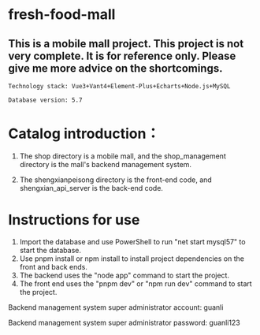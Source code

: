 # fresh-food-mall
##  This is a mobile mall project. This project is not very complete. It is for reference only. Please give me more advice on the shortcomings.

```
Technology stack: Vue3+Vant4+Element-Plus+Echarts+Node.js+MySQL
```

```
Database version: 5.7
```

# Catalog introduction：

1. The shop directory is a mobile mall, and the shop_management directory is the mall's backend management system.

2. The shengxianpeisong directory is the front-end code, and shengxian_api_server is the back-end code.

# Instructions for use

1. Import the database and use PowerShell to run "net start mysql57" to start the database.
2. Use pnpm install or npm install to install project dependencies on the front and back ends.
3. The backend uses the "node app" command to start the project.
4. The front end uses the "pnpm dev" or "npm run dev" command to start the project.



Backend management system super administrator account: guanli

Backend management system super administrator password: guanli123